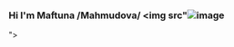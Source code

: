 ### Hi I'm Maftuna /Mahmudova/ <img src"![image](https://user-images.githubusercontent.com/107746483/183279987-d396309c-848a-4e0a-8c23-41b78bf6e3d6.png)
">

